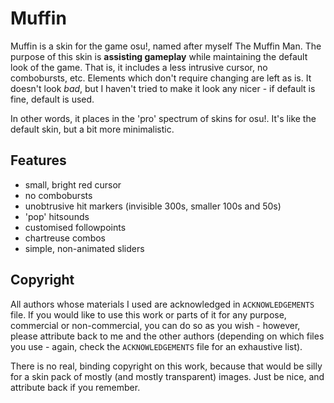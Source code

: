 Muffin
======

Muffin is a skin for the game osu!, named after myself The Muffin Man. The
purpose of this skin is **assisting gameplay** while maintaining the default
look of the game. That is, it includes a less intrusive cursor, no combobursts,
etc. Elements which don't require changing are left as is. It doesn't look
*bad*, but I haven't tried to make it look any nicer - if default is fine,
default is used.

In other words, it places in the 'pro' spectrum of skins for osu!. It's like the
default skin, but a bit more minimalistic.


## Features

 - small, bright red cursor
 - no combobursts
 - unobtrusive hit markers (invisible 300s, smaller 100s and 50s)
 - 'pop' hitsounds
 - customised followpoints
 - chartreuse combos
 - simple, non-animated sliders


## Copyright

All authors whose materials I used are acknowledged in `ACKNOWLEDGEMENTS` file.
If you would like to use this work or parts of it for any purpose, commercial or
non-commercial, you can do so as you wish - however, please attribute back to me
and the other authors (depending on which files you use - again, check the
`ACKNOWLEDGEMENTS` file for an exhaustive list).

There is no real, binding copyright on this work, because that would be silly
for a skin pack of mostly (and mostly transparent) images. Just be nice, and
attribute back if you remember.
